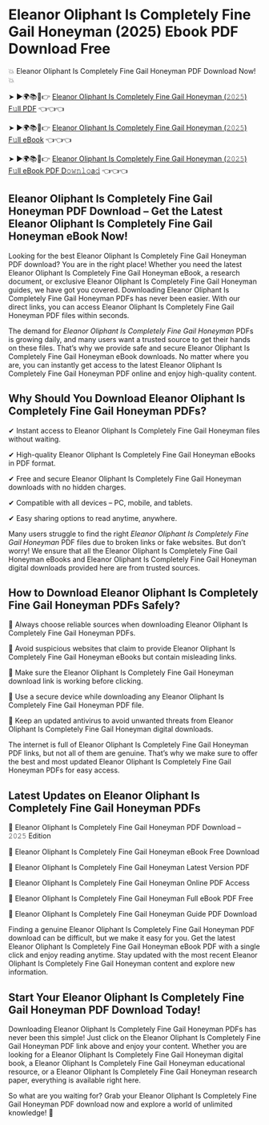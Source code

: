 # Eleanor Oliphant Is Completely Fine Gail Honeyman (2025) Ebook PDF Download Free

💥 Eleanor Oliphant Is Completely Fine Gail Honeyman PDF Download Now! 💥

➤ ►🌍📚📱👉 [Eleanor Oliphant Is Completely Fine Gail Honeyman (𝟸𝟶𝟸𝟻) F𝚞ll PDF](https://getpdf.xyz/eleanor-oliphant-is-completely-fine-gail-honeyman) 👈👈👈


➤ ►🌍📚📱👉 [Eleanor Oliphant Is Completely Fine Gail Honeyman (𝟸𝟶𝟸𝟻) F𝚞ll eBook](https://getpdf.xyz/eleanor-oliphant-is-completely-fine-gail-honeyman) 👈👈👈


➤ ►🌍📚📱👉 [Eleanor Oliphant Is Completely Fine Gail Honeyman (𝟸𝟶𝟸𝟻) F𝚞ll eBook PDF D𝚘𝚠𝚗𝚕𝚘a𝚍](https://getpdf.xyz/eleanor-oliphant-is-completely-fine-gail-honeyman) 👈👈👈


## Eleanor Oliphant Is Completely Fine Gail Honeyman PDF Download – Get the Latest Eleanor Oliphant Is Completely Fine Gail Honeyman eBook Now!

Looking for the best Eleanor Oliphant Is Completely Fine Gail Honeyman PDF download? You are in the right place! Whether you need the latest Eleanor Oliphant Is Completely Fine Gail Honeyman eBook, a research document, or exclusive Eleanor Oliphant Is Completely Fine Gail Honeyman guides, we have got you covered. Downloading Eleanor Oliphant Is Completely Fine Gail Honeyman PDFs has never been easier. With our direct links, you can access Eleanor Oliphant Is Completely Fine Gail Honeyman PDF files within seconds.

The demand for *Eleanor Oliphant Is Completely Fine Gail Honeyman* PDFs is growing daily, and many users want a trusted source to get their hands on these files. That’s why we provide safe and secure Eleanor Oliphant Is Completely Fine Gail Honeyman eBook downloads. No matter where you are, you can instantly get access to the latest Eleanor Oliphant Is Completely Fine Gail Honeyman PDF online and enjoy high-quality content.

## Why Should You Download Eleanor Oliphant Is Completely Fine Gail Honeyman PDFs?

✔ Instant access to Eleanor Oliphant Is Completely Fine Gail Honeyman files without waiting.

✔ High-quality Eleanor Oliphant Is Completely Fine Gail Honeyman eBooks in PDF format.

✔ Free and secure Eleanor Oliphant Is Completely Fine Gail Honeyman downloads with no hidden charges.

✔ Compatible with all devices – PC, mobile, and tablets.

✔ Easy sharing options to read anytime, anywhere.

Many users struggle to find the right *Eleanor Oliphant Is Completely Fine Gail Honeyman* PDF files due to broken links or fake websites. But don’t worry! We ensure that all the Eleanor Oliphant Is Completely Fine Gail Honeyman eBooks and Eleanor Oliphant Is Completely Fine Gail Honeyman digital downloads provided here are from trusted sources.

## How to Download Eleanor Oliphant Is Completely Fine Gail Honeyman PDFs Safely?

📌 Always choose reliable sources when downloading Eleanor Oliphant Is Completely Fine Gail Honeyman PDFs.

📌 Avoid suspicious websites that claim to provide Eleanor Oliphant Is Completely Fine Gail Honeyman eBooks but contain misleading links.

📌 Make sure the Eleanor Oliphant Is Completely Fine Gail Honeyman download link is working before clicking.

📌 Use a secure device while downloading any Eleanor Oliphant Is Completely Fine Gail Honeyman PDF file.

📌 Keep an updated antivirus to avoid unwanted threats from Eleanor Oliphant Is Completely Fine Gail Honeyman digital downloads.

The internet is full of Eleanor Oliphant Is Completely Fine Gail Honeyman PDF links, but not all of them are genuine. That’s why we make sure to offer the best and most updated Eleanor Oliphant Is Completely Fine Gail Honeyman PDFs for easy access.

## Latest Updates on Eleanor Oliphant Is Completely Fine Gail Honeyman PDFs

🔹 Eleanor Oliphant Is Completely Fine Gail Honeyman PDF Download – 𝟸𝟶𝟸𝟻 Edition

🔹 Eleanor Oliphant Is Completely Fine Gail Honeyman eBook Free Download

🔹 Eleanor Oliphant Is Completely Fine Gail Honeyman Latest Version PDF

🔹 Eleanor Oliphant Is Completely Fine Gail Honeyman Online PDF Access

🔹 Eleanor Oliphant Is Completely Fine Gail Honeyman Full eBook PDF Free

🔹 Eleanor Oliphant Is Completely Fine Gail Honeyman Guide PDF Download

Finding a genuine Eleanor Oliphant Is Completely Fine Gail Honeyman PDF download can be difficult, but we make it easy for you. Get the latest Eleanor Oliphant Is Completely Fine Gail Honeyman eBook PDF with a single click and enjoy reading anytime. Stay updated with the most recent Eleanor Oliphant Is Completely Fine Gail Honeyman content and explore new information.

## Start Your Eleanor Oliphant Is Completely Fine Gail Honeyman PDF Download Today!

Downloading Eleanor Oliphant Is Completely Fine Gail Honeyman PDFs has never been this simple! Just click on the Eleanor Oliphant Is Completely Fine Gail Honeyman PDF link above and enjoy your content. Whether you are looking for a Eleanor Oliphant Is Completely Fine Gail Honeyman digital book, a Eleanor Oliphant Is Completely Fine Gail Honeyman educational resource, or a Eleanor Oliphant Is Completely Fine Gail Honeyman research paper, everything is available right here.

So what are you waiting for? Grab your Eleanor Oliphant Is Completely Fine Gail Honeyman PDF download now and explore a world of unlimited knowledge! 🚀